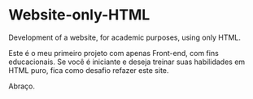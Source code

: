 # Website-only-HTML
 Development of a website, for academic purposes, using only HTML.
 
 Este é o meu primeiro projeto com apenas Front-end, com fins educacionais. Se você é iniciante e deseja treinar suas habilidades em HTML puro, fica como desafio refazer este site.
 
 Abraço.
